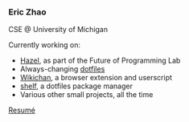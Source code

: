 ### Eric Zhao

CSE @ University of Michigan

Currently working on:
-   [Hazel](https://hazel.org), as part of the Future of Programming Lab
-   Always-changing [dotfiles](https://github.com/Dophin2009/dotfiles)
-   [Wikichan](https://github.com/Dophin2009/wikichan), a browser extension and userscript
-   [shelf](https://github.com/Dophin2009/shelf), a dotfiles package manager
-   Various other small projects, all the time

[Resumé](https://github.com/Dophin2009/cv/releases/download/latest/cv.pdf)
